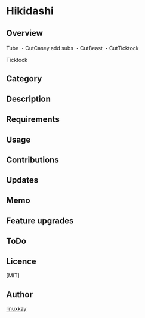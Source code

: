 # Hikidashi

## Overview

Tube
・CutCasey add subs
・CutBeast
・CutTicktock

Ticktock

## Category

## Description

## Requirements


## Usage

## Contributions

## Updates

## Memo

## Feature upgrades

## ToDo

## Licence
[MIT]

## Author

[linuxkay](https://github.com/linuxkay)
